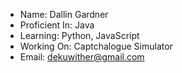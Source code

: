 - Name: Dallin Gardner
- Proficient In: Java
- Learning: Python, JavaScript
- Working On: Captchalogue Simulator
- Email: dekuwither@gmail.com
